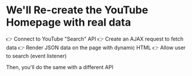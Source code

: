 
# We'll Re-create the YouTube Homepage with real data

👉 Connect to YouTube "Search" API
👉 Create an AJAX request to fetch data
👉 Render JSON data on the page with dynamic HTML
👉 Allow user to search (event listener)

Then, you'll do the same with a different API